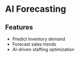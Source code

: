 # AI Forecasting

## Features
- Predict inventory demand
- Forecast sales trends
- AI-driven staffing optimization
